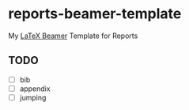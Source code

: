 # reports-beamer-template

My [LaTeX Beamer](https://ctan.math.washington.edu/tex-archive/macros/latex/contrib/beamer/doc/beameruserguide.pdf) Template for Reports

## TODO
- [ ] bib
- [ ] appendix
- [ ] jumping
